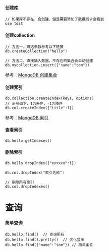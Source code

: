 #### 创建库
```
// 如果库不存在，会创建，但是需要添加了数据后才会看到
use test
```

#### 创建collection
```
// 方法一，可选参数参考以下链接
db.createCollection("hello")

// 方法二，直接插入数据，不存在的集合会自动创建
db.mycollection.insert({"name":"tom"})
```
参考：[MongoDB 创建集合](https://www.runoob.com/mongodb/mongodb-create-collection.html)

#### 创建索引
```
db.collection.createIndex(keys, options)
// 示例如下，1为升序，-1为降序
db.col.createIndex({"title":1})
```
参考：[MongoDB 索引](https://www.runoob.com/mongodb/mongodb-indexing.html)

#### 查看索引
```
db.hello.getIndexes()
```

#### 删除索引
```
db.hello.dropIndex({"xxxxxx":1})

db.col.dropIndex("索引名称")

// 删除所有索引
db.col.dropIndexes()
```


# 查询
#### 简单查询
```
db.hello.find()  // 查询所有
db.hello.find().pretty()  // 优化显示
db.hello.find({"name":"tom"}) // 简单条件
```
